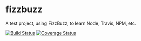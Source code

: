 # fizzbuzz
A test project, using FizzBuzz, to learn Node, Travis, NPM, etc.

[![Build Status](https://travis-ci.org/CeeJayCee/fizzbuzz.svg?branch=master)](https://travis-ci.org/CeeJayCee/fizzbuzz)
[![Coverage Status](https://coveralls.io/repos/github/CeeJayCee/fizzbuzz/badge.svg?branch=master)](https://coveralls.io/github/CeeJayCee/fizzbuzz?branch=master)

